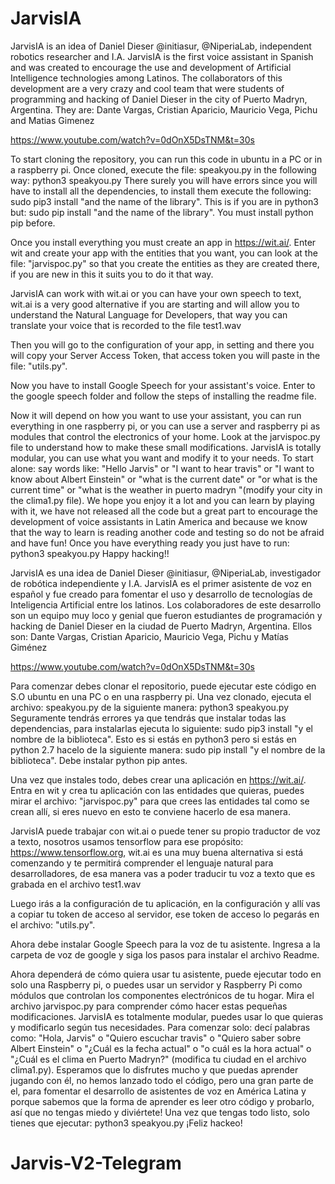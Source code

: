 # JarvisIA
JarvisIA is an idea of Daniel Dieser @initiasur, @NiperiaLab, independent robotics researcher and I.A. JarvisIA is the first voice assistant in Spanish and was created to encourage the use and development of Artificial Intelligence technologies among Latinos. The collaborators of this development are a very crazy and cool team that were students of programming and hacking of Daniel Dieser in the city of Puerto Madryn, Argentina. They are: Dante Vargas, Cristian Aparicio, Mauricio Vega, Pichu and Matias Gimenez

https://www.youtube.com/watch?v=0dOnX5DsTNM&t=30s

To start cloning the repository, you can run this code in ubuntu in a PC or in a raspberry pi.
Once cloned, execute the file: speakyou.py in the following way: python3 speakyou.py
There surely you will have errors since you will have to install all the dependencies, to install them execute the following: sudo pip3 install "and the name of the library". This is if you are in python3 but: sudo pip install "and the name of the library". You must install python pip before.

Once you install everything you must create an app in https://wit.ai/.
Enter wit and create your app with the entities that you want, you can look at the file: "jarvispoc.py" so that you create the entities as they are created there, if you are new in this it suits you to do it that way.

JarvisIA can work with wit.ai or you can have your own speech to text, wit.ai is a very good alternative if you are starting and will allow you to understand the Natural Language for Developers, that way you can translate your voice that is recorded to the file test1.wav

Then you will go to the configuration of your app, in setting and there you will copy your
Server Access Token, that access token you will paste in the file: "utils.py".


Now you have to install Google Speech for your assistant's voice. Enter
to the google speech folder and follow the steps of installing the readme file.

Now it will depend on how you want to use your assistant, you can run everything in one raspberry pi, or you can use a server and raspberry pi as modules that control the electronics of your home. Look at the jarvispoc.py file to understand how to make these small modifications.
JarvisIA is totally modular, you can use what you want and modify it to your needs.
To start alone: ​​say words like: "Hello Jarvis" or "I want to hear travis" or "I want to know about Albert Einstein" or "what is the current date" or "or what is the current time" or "what is the weather in puerto madryn "(modify your city in the clima1.py file).
We hope you enjoy it a lot and you can learn by playing with it, we have not released all the code but a great part to encourage the development of voice assistants in Latin America and because we know that the way to learn is reading another code and testing so do not be afraid and have fun! 
Once you have everything ready you just have to run: python3 speakyou.py
Happy hacking!!




JarvisIA es una idea de Daniel Dieser @initiasur, @NiperiaLab, investigador de robótica independiente y I.A. JarvisIA es el primer asistente de voz en español y fue creado para fomentar el uso y desarrollo de tecnologías de Inteligencia Artificial entre los latinos. Los colaboradores de este desarrollo son un equipo muy loco y genial que fueron estudiantes de programación y hacking de Daniel Dieser en la ciudad de Puerto Madryn, Argentina. Ellos son: Dante Vargas, Cristian Aparicio, Mauricio Vega, Pichu y Matías Giménez

https://www.youtube.com/watch?v=0dOnX5DsTNM&t=30s

Para comenzar debes clonar el repositorio, puede ejecutar este código en S.O ubuntu en una PC o en una raspberry pi. Una vez clonado, ejecuta el archivo: speakyou.py de la siguiente manera: python3 speakyou.py Seguramente tendrás errores ya que tendrás que instalar todas las dependencias, para instalarlas ejecuta lo siguiente: sudo pip3 install "y el nombre de la biblioteca". Esto es si estás en python3 pero si estás en python 2.7 hacelo de la siguiente manera: sudo pip install "y el nombre de la biblioteca". Debe instalar python pip antes.

Una vez que instales todo, debes crear una aplicación en https://wit.ai/. Entra en wit y crea tu aplicación con las entidades que quieras, puedes mirar el archivo: "jarvispoc.py" para que crees las entidades tal como se crean allí, si eres nuevo en esto te conviene hacerlo de esa manera.

JarvisIA puede trabajar con wit.ai o puede tener su propio traductor de voz a texto, nosotros usamos tensorflow para ese propósito: https://www.tensorflow.org, wit.ai es una muy buena alternativa si está comenzando y te permitirá comprender el lenguaje natural para desarrolladores, de esa manera vas a poder traducir tu voz a texto que es grabada en el archivo test1.wav

Luego irás a la configuración de tu aplicación, en la configuración y allí vas a copiar tu token de acceso al servidor, ese token de acceso lo pegarás en el archivo: "utils.py".

Ahora debe instalar Google Speech para la voz de tu asistente. Ingresa a la carpeta de voz de google y siga los pasos para instalar el archivo Readme.

Ahora dependerá de cómo quiera usar tu asistente, puede ejecutar todo en  solo una Raspberry pi, o puedes usar un servidor y Raspberry Pi como módulos que controlan los componentes electrónicos de tu hogar. Mira el archivo jarvispoc.py para comprender cómo hacer estas pequeñas modificaciones. JarvisIA es totalmente modular, puedes usar lo que quieras y modificarlo según tus necesidades. Para comenzar solo: decí palabras como: "Hola, Jarvis" o "Quiero escuchar travis" o "Quiero saber sobre Albert Einstein" o "¿Cuál es la fecha actual" o "o cuál es la hora actual" o "¿Cuál es el clima en Puerto Madryn?" (modifica tu ciudad en el archivo clima1.py). Esperamos que lo disfrutes mucho y que puedas aprender jugando con él, no hemos lanzado todo el código, pero una gran parte de el, para fomentar el desarrollo de asistentes de voz en América Latina y porque sabemos que la forma de aprender es leer otro código y probarlo, así que no tengas miedo y diviértete! Una vez que tengas todo listo, solo tienes que ejecutar: python3 speakyou.py ¡Feliz hackeo!
# Jarvis-V2-Telegram
